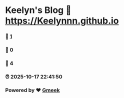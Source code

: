 # Keelyn's Blog :link: https://Keelynnn.github.io 
### :page_facing_up: [1](https://Keelynnn.github.io/tag.html) 
### :speech_balloon: 0 
### :hibiscus: 4 
### :alarm_clock: 2025-10-17 22:41:50 
### Powered by :heart: [Gmeek](https://github.com/Meekdai/Gmeek)
